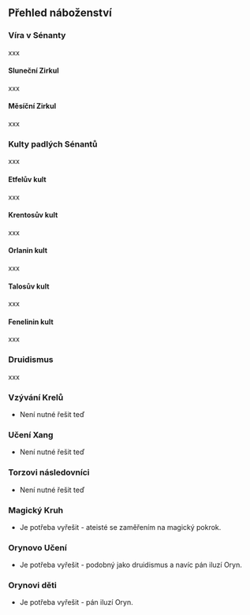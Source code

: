 ## Přehled náboženství

### Víra v Sénanty

xxx

#### Sluneční Zirkul

xxx

#### Měsíční Zirkul

xxx

### Kulty padlých Sénantů

xxx

#### Etfelův kult

xxx

#### Krentosův kult

xxx

#### Orlanin kult

xxx

#### Talosův kult

xxx

#### Fenelinin kult

xxx

### Druidismus

xxx

### Vzývání Krelů

- Není nutné řešit teď

### Učení Xang

- Není nutné řešit teď

### Torzovi následovníci

- Není nutné řešit teď

### Magický Kruh

- Je potřeba vyřešit - ateisté se zaměřením na magický pokrok.

### Orynovo Učení

- Je potřeba vyřešit - podobný jako druidismus a navíc pán iluzí Oryn.

### Orynovi děti

- Je potřeba vyřešit - pán iluzí Oryn.
